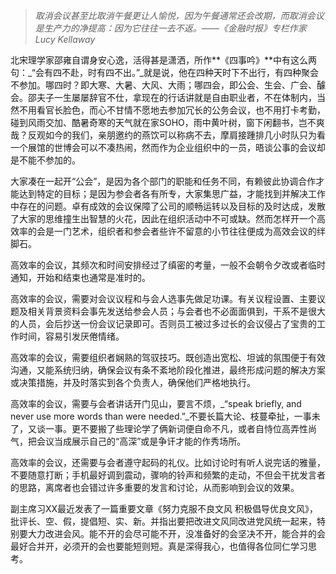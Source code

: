 > *取消会议甚至比取消午餐更让人愉悦，因为午餐通常还会改期，而取消会议是生产力的净提高：因为它往往一去不返。——《金融时报》专栏作家Lucy Kellaway*

   北宋理学家邵雍自谓身安心逸，活得甚是潇洒，所作**《四事吟》**中有这么两句：_“会有四不赴，时有四不出。”_就是说，他在四种天时下不出行，有四种聚会不参加。哪四时？即大寒、大暑、大风、大雨；哪四会，即公会、生会、广会、醵会。邵夫子一生屡屡辞官不仕，拿现在的行话讲就是自由职业者，不在体制内，当然不用看官长脸色，而心不甘情不愿地去参加冗长的公务会议，也不用打卡考勤，碰到风雨交加、酷暑奇寒的天气就在家SOHO，雨中黄叶树，窗下闲翻书，岂不爽哉？反观如今的我们，亲朋邀约的燕饮可以称病不去，摩肩接踵排几小时队只为看一个展馆的世博会可以不凑热闹，然而作为企业组织中的一员，晤谈公事的会议却是不能不参加的。
 

大家凑在一起开“公会”，是因为各个部门的职能和任务不同，有赖彼此协调合作才能达到特定的目标；是因为参会者各有所专，大家集思广益，才能找到并解决工作中存在的问题。卓有成效的会议保障了公司的顺畅运转以及目标的及时达成，发散了大家的思维撞生出智慧的火花，因此在组织活动中不可或缺。然而怎样开一个高效率的会是一门艺术，组织者和参会者些许不留意的小节往往便成为高效会议的绊脚石。
 

高效率的会议，其频次和时间安排经过了缜密的考量，一般不会朝令夕改或者临时通知，开始和结束也通常是准时的。
 

高效率的会议，需要对会议议程和与会人选事先做足功课。有关议程设置、主要议题及相关背景资料会事先发送给参会人员；与会者也不必面面俱到，干系不是很大的人员，会后抄送一份会议记录即可。否则员工被过多过长的会议侵占了宝贵的工作时间，容易引发厌倦情绪。
 

高效率的会议，需要组织者娴熟的驾驭技巧。既创造出宽松、坦诚的氛围便于有效沟通，又能系统归纳，确保会议有条不紊地阶段化推进，最终形成问题的解决方案或决策措施，并及时落实到各个负责人，确保他们严格地执行。
 

高效率的会议，需要与会者讲话开门见山，要言不烦，_“speak briefly, and never use more words than were needed.”_不要长篇大论、枝蔓牵扯，一事未了，又谈一事。更不要搬了些理论学了俩新词便自命不凡，或者自恃位高弄性尚气，把会议当成展示自己的“高深”或是争讦才能的作秀场所。  
 

高效率的会议，还需要与会者遵守起码的礼仪。比如讨论时有听人说完话的雅量，不要随意打断；手机最好调到震动，骤响的铃声和频繁的走动，不但会干扰发言者的思路，离席者也会错过许多重要的发言和讨论，从而影响到会议的效果。
 
副主席习XX最近发表了一篇重要文章《努力克服不良文风 积极倡导优良文风》，批评长、空、假，提倡短、实、新。并指出要把改进文风同改进党风统一起来，特别要大力改进会风。能不开的会尽可能不开，没准备好的会坚决不开，能合并的会最好合并开，必须开的会也要能短则短。真是深得我心，也值得各位同仁学习思考。